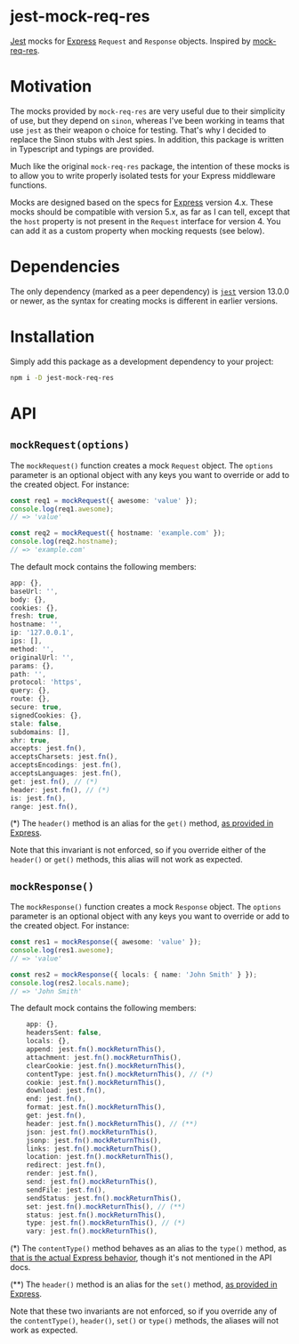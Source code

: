 # jest-mock-req-res

[Jest](https://jestjs.io) mocks for [Express](https://expressjs.com) `Request` and `Response` objects. Inspired by [mock-req-res](https://www.npmjs.com/package/mock-req-res).

# Motivation

The mocks provided by `mock-req-res` are very useful due to their simplicity of use, but they depend on `sinon`, whereas I've been working in teams that use `jest` as their weapon o choice for testing. That's why I decided to replace the Sinon stubs with Jest spies. In addition, this package is written in Typescript and typings are provided.

Much like the original `mock-req-res` package, the intention of these mocks is to allow you to write properly isolated tests for your Express middleware functions.

Mocks are designed based on the specs for [Express](https://expressjs.com) version 4.x. These mocks should be compatible with version 5.x, as far as I can tell, except that the `host` property is not present in the `Request` interface for version 4. You can add it as a custom property when mocking requests (see below).

# Dependencies

The only dependency (marked as a peer dependency) is [`jest`](https://jestjs.io) version 13.0.0 or newer, as the syntax for creating mocks is different in earlier versions.

# Installation

Simply add this package as a development dependency to your project:

```bash
npm i -D jest-mock-req-res
```

# API

## `mockRequest(options)`

The `mockRequest()` function creates a mock `Request` object. The `options` parameter is an optional object with any keys you want to override or add to the created object. For instance:

```typescript
const req1 = mockRequest({ awesome: 'value' });
console.log(req1.awesome);
// => 'value'

const req2 = mockRequest({ hostname: 'example.com' });
console.log(req2.hostname);
// => 'example.com'
```

The default mock contains the following members:

```typescript
app: {},
baseUrl: '',
body: {},
cookies: {},
fresh: true,
hostname: '',
ip: '127.0.0.1',
ips: [],
method: '',
originalUrl: '',
params: {},
path: '',
protocol: 'https',
query: {},
route: {},
secure: true,
signedCookies: {},
stale: false,
subdomains: [],
xhr: true,
accepts: jest.fn(),
acceptsCharsets: jest.fn(),
acceptsEncodings: jest.fn(),
acceptsLanguages: jest.fn(),
get: jest.fn(), // (*)
header: jest.fn(), // (*)
is: jest.fn(),
range: jest.fn(),
```

(\*) The `header()` method is an alias for the `get()` method, [as provided in Express](https://expressjs.com/en/api.html#req.get).

Note that this invariant is not enforced, so if you override either of the `header()` or `get()` methods, this alias will not work as expected.

## `mockResponse()`

The `mockResponse()` function creates a mock `Response` object. The `options` parameter is an optional object with any keys you want to override or add to the created object. For instance:

```typescript
const res1 = mockResponse({ awesome: 'value' });
console.log(res1.awesome);
// => 'value'

const res2 = mockResponse({ locals: { name: 'John Smith' } });
console.log(res2.locals.name);
// => 'John Smith'
```

The default mock contains the following members:

```typescript
    app: {},
    headersSent: false,
    locals: {},
    append: jest.fn().mockReturnThis(),
    attachment: jest.fn().mockReturnThis(),
    clearCookie: jest.fn().mockReturnThis(),
    contentType: jest.fn().mockReturnThis(), // (*)
    cookie: jest.fn().mockReturnThis(),
    download: jest.fn(),
    end: jest.fn(),
    format: jest.fn().mockReturnThis(),
    get: jest.fn(),
    header: jest.fn().mockReturnThis(), // (**)
    json: jest.fn().mockReturnThis(),
    jsonp: jest.fn().mockReturnThis(),
    links: jest.fn().mockReturnThis(),
    location: jest.fn().mockReturnThis(),
    redirect: jest.fn(),
    render: jest.fn(),
    send: jest.fn().mockReturnThis(),
    sendFile: jest.fn(),
    sendStatus: jest.fn().mockReturnThis(),
    set: jest.fn().mockReturnThis(), // (**)
    status: jest.fn().mockReturnThis(),
    type: jest.fn().mockReturnThis(), // (*)
    vary: jest.fn().mockReturnThis(),
```

(\*) The `contentType()` method behaves as an alias to the `type()` method, as [that is the actual Express behavior](https://github.com/expressjs/express/blob/4.x/lib/response.js#L590), though it's not mentioned in the API docs.

(\*\*) The `header()` method is an alias for the `set()` method, [as provided in Express](https://expressjs.com/en/api.html#res.set).

Note that these two invariants are not enforced, so if you override any of the `contentType()`, `header()`, `set()` or `type()` methods, the aliases will not work as expected.
